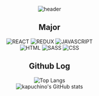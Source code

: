 <div align="center">

![header](https://capsule-render.vercel.app/api?type=slice&color=0:f0f8ff,100:87ceeb&height=300&section=header&text=kapurichino&animation=fadeIn&fontSize=80&fontColor=f0f8ff&fontAlign=70&fontAlignY=30&rotate=20)

## Major

<img alt="REACT" src ="https://img.shields.io/badge/React-C18BF6.svg?&style=for-the-badge&logo=React&logoColor=white"/> <img alt="REDUX" src ="https://img.shields.io/badge/Redux-feff5f.svg?&style=for-the-badge&logo=Redux&logoColor=black"/>  <img alt="JAVASCRIPT" src ="https://img.shields.io/badge/Javascript-f0f8ff.svg?&style=for-the-badge&logo=Javascript&logoColor=black"/>  
<img alt="HTML" src ="https://img.shields.io/badge/Html-e1f8ff.svg?&style=for-the-badge&logo=Html&logoColor=white"/>
<img alt="SASS" src ="https://img.shields.io/badge/Sass-008d5f.svg?&style=for-the-badge&logo=Sass&logoColor=white"/>
<img alt="CSS" src ="https://img.shields.io/badge/Css-ffb897.svg?&style=for-the-badge&logo=Css&logoColor=white"/>

## Github Log

![Top Langs](https://github-readme-stats.vercel.app/api/top-langs/?username=kapurichino&layout=compact&bg_color=90,f0f8ff,ffb5ac)  
![kapuchino's GitHub stats](https://github-readme-stats.vercel.app/api?username=kapurichino&show_icons=true&theme=default&bg_color=0,f0f8ff,ccffe8) 

</div>







<!--
**Kapurichino/Kapurichino** is a ✨ _special_ ✨ repository because its `README.md` (this file) appears on your GitHub profile.

Here are some ideas to get you started:

- 🔭 I’m currently working on ...
- 🌱 I’m currently learning ...
- 👯 I’m looking to collaborate on ...
- 🤔 I’m looking for help with ...
- 💬 Ask me about ...
- 📫 How to reach me: ...
- 😄 Pronouns: ...
- ⚡ Fun fact: ...
-->

